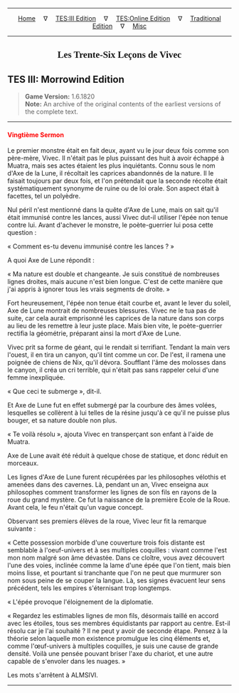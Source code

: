
---

<!-- Jekyll Page Links -->

<center>
<a href="../../../../index.html">Home</a>
&emsp;&nabla;&emsp;
<a href="../../../index-tes3.html">TES:III Edition</a>
&emsp;&nabla;&emsp;
<a href="../../../index-teso.html">TES:Online Edition</a>
&emsp;&nabla;&emsp;
<a href="../../../index-traditional.html">Traditional Edition</a>
&emsp;&nabla;&emsp;
<a href="../../../index-misc.html">Misc</a>
</center>

<!-- Markdown Body Below: -->

---

<center>
<h2><span style="font-family:Georgia">Les Trente-Six Leçons de Vivec</span></h2>
</center>

## TES III: Morrowind Edition

> __Game Version:__ 1.6.1820\
> __Note:__ An archive of the original contents of the earliest versions of the complete text.

---

#### <span style="color:red">Vingtième Sermon</span>

Le premier monstre était en fait deux, ayant vu le jour deux fois comme son père-mère, Vivec. Il n'était pas le plus puissant des huit à avoir échappé à Muatra, mais ses actes étaient les plus inquiétants. Connu sous le nom d'Axe de la Lune, il récoltait les caprices abandonnés de la nature. Il le faisait toujours par deux fois, et l'on prétendait que la seconde récolte était systématiquement synonyme de ruine ou de loi orale. Son aspect était à facettes, tel un polyèdre.

Nul péril n'est mentionné dans la quête d'Axe de Lune, mais on sait qu'il était immunisé contre les lances, aussi Vivec dut-il utiliser l'épée non tenue contre lui. Avant d'achever le monstre, le poète-guerrier lui posa cette question :

« Comment es-tu devenu immunisé contre les lances ? »

A quoi Axe de Lune répondit :

« Ma nature est double et changeante. Je suis constitué de nombreuses lignes droites, mais aucune n'est bien longue. C'est de cette manière que j'ai appris à ignorer tous les vrais segments de droite. »

Fort heureusement, l'épée non tenue était courbe et, avant le lever du soleil, Axe de Lune montrait de nombreuses blessures. Vivec ne le tua pas de suite, car cela aurait emprisonné les caprices de la nature dans son corps au lieu de les remettre à leur juste place. Mais bien vite, le poète-guerrier rectifia la géométrie, préparant ainsi la mort d'Axe de Lune.

Vivec prit sa forme de géant, qui le rendait si terrifiant. Tendant la main vers l'ouest, il en tira un canyon, qu'il tint comme un cor. De l'est, il ramena une poignée de chiens de Nix, qu'il dévora. Soufflant l'âme des molosses dans le canyon, il créa un cri terrible, qui n'était pas sans rappeler celui d'une femme inexpliquée.

« Que ceci te submerge », dit-il.

Et Axe de Lune fut en effet submergé par la courbure des âmes volées, lesquelles se collèrent à lui telles de la résine jusqu'à ce qu'il ne puisse plus bouger, et sa nature double non plus.

« Te voilà résolu », ajouta Vivec en transperçant son enfant à l'aide de Muatra.

Axe de Lune avait été réduit à quelque chose de statique, et donc réduit en morceaux.

Les lignes d'Axe de Lune furent récupérées par les philosophes vélothis et amenées dans des cavernes. Là, pendant un an, Vivec enseigna aux philosophes comment transformer les lignes de son fils en rayons de la roue du grand mystère. Ce fut la naissance de la première Ecole de la Roue. Avant cela, le feu n'était qu'un vague concept.

Observant ses premiers élèves de la roue, Vivec leur fit la remarque suivante :

« Cette possession morbide d'une couverture trois fois distante est semblable à l'oeuf-univers et à ses multiples coquilles : vivant comme l'est mon nom malgré son âme dévastée. Dans ce cloître, vous avez découvert l'une des voies, inclinée comme la lame d'une épée que l'on tient, mais bien moins lisse, et pourtant si tranchante que l'on ne peut que murmurer son nom sous peine de se couper la langue. Là, ses signes évacuent leur sens précédent, tels les empires s'éternisant trop longtemps.

« L'épée provoque l'éloignement de la diplomatie.

« Regardez les estimables lignes de mon fils, désormais taillé en accord avec les étoiles, tous ses membres équidistants par rapport au centre. Est-il résolu car je l'ai souhaité ? Il ne peut y avoir de seconde étape. Pensez à la théorie selon laquelle mon existence promulgue les cinq éléments et, comme l'œuf-univers à multiples coquilles, je suis une cause de grande densité. Voilà une pensée pouvant briser l'axe du chariot, et une autre capable de s'envoler dans les nuages. »

Les mots s'arrêtent à ALMSIVI.

---
